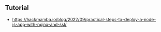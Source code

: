 ## Tutorial

- https://hackmamba.io/blog/2022/09/practical-steps-to-deploy-a-node-js-app-with-nginx-and-ssl/
